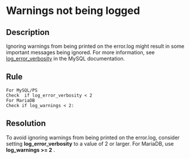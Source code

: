 # Warnings not being logged

## Description
Ignoring warnings from being printed on the error.log might result in some important messages being ignored.
For more information, see [log_error_verbosity]( https://dev.mysql.com/doc/refman/8.0/en/server-system-variables.html#sysvar_log_error_verbosity) in the MySQL documentation.

## Rule
```
For MySQL/PS
Check  if log_error_verbosity < 2
For MariaDB
Check if log_warnings < 2:
```

## Resolution
To avoid ignoring warnings from being printed on the error.log, consider setting **log_error_verbosity** to a value of 2 or larger. For MariaDB, use **log_warnings >= 2** .
